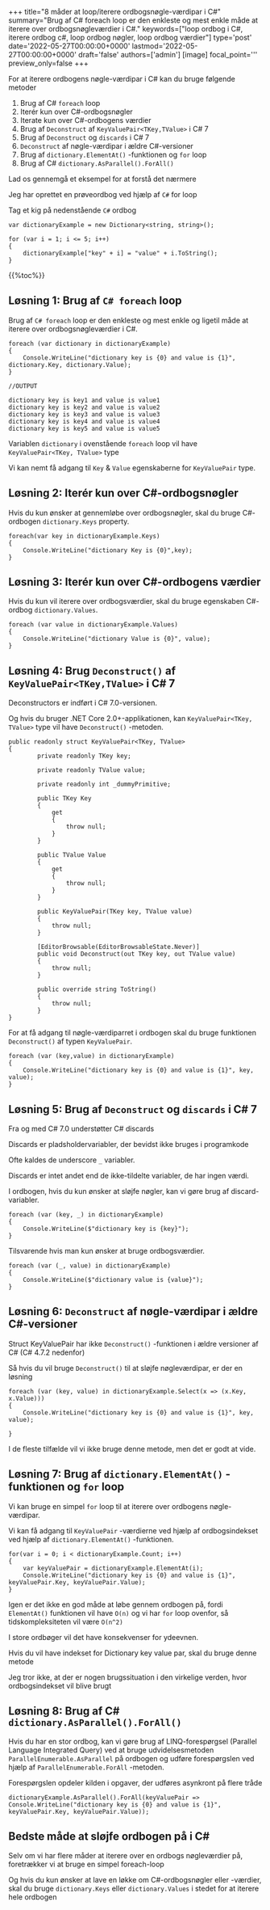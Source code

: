 +++
title="8 måder at loop/iterere ordbogsnøgle-værdipar i C#"
summary="Brug af C# foreach loop er den enkleste og mest enkle måde at iterere over ordbogsnøgleværdier i C#."
keywords=["loop ordbog i C#, iterere ordbog c#, loop ordbog nøgler, loop ordbog værdier"]
type='post'
date='2022-05-27T00:00:00+0000'
lastmod='2022-05-27T00:00:00+0000'
draft='false'
authors=['admin']
[image]
focal_point='''
preview_only=false
+++

For at iterere ordbogens nøgle-værdipar i C# kan du bruge følgende metoder

1. Brug af C# `foreach` loop
2. Iterér kun over C#-ordbogsnøgler
3. Iterate kun over C#-ordbogens værdier
4. Brug af `Deconstruct` af `KeyValuePair<TKey,TValue>` i C# 7
5. Brug af `Deconstruct` og `discards` i C# 7 
6. `Deconstruct` af nøgle-værdipar i ældre C#-versioner
7. Brug af `dictionary.ElementAt()` -funktionen og `for` loop
8. Brug af C# `dictionary.AsParallel().ForAll()` 

Lad os gennemgå et eksempel for at forstå det nærmere 

Jeg har oprettet en prøveordbog ved hjælp af `C#` for loop

Tag et kig på nedenstående `C#` ordbog

```
var dictionaryExample = new Dictionary<string, string>();

for (var i = 1; i <= 5; i++)
{
    dictionaryExample["key" + i] = "value" + i.ToString();
}
```

{{%toc%}}

## Løsning 1: Brug af `C# foreach` loop

Brug af `C# foreach` loop er den enkleste og mest enkle og ligetil måde at iterere over ordbogsnøgleværdier i C#.

```
foreach (var dictionary in dictionaryExample)
{
    Console.WriteLine("dictionary key is {0} and value is {1}", dictionary.Key, dictionary.Value);
}

//OUTPUT

dictionary key is key1 and value is value1
dictionary key is key2 and value is value2
dictionary key is key3 and value is value3
dictionary key is key4 and value is value4
dictionary key is key5 and value is value5
```

Variablen `dictionary` i ovenstående `foreach` loop vil have `KeyValuePair<TKey, TValue>` type 

Vi kan nemt få adgang til `Key` &amp; `Value` egenskaberne for `KeyValuePair` type.

## Løsning 2: Iterér kun over C#-ordbogsnøgler

Hvis du kun ønsker at gennemløbe over ordbogsnøgler, skal du bruge C#-ordbogen `dictionary.Keys` property.

```
foreach(var key in dictionaryExample.Keys)
{
    Console.WriteLine("dictionary Key is {0}",key);
}
```

## Løsning 3: Iterér kun over C#-ordbogens værdier

Hvis du kun vil iterere over ordbogsværdier, skal du bruge egenskaben C#-ordbog `dictionary.Values`.

```
foreach (var value in dictionaryExample.Values)
{
    Console.WriteLine("dictionary Value is {0}", value);
}
```

## Løsning 4: Brug `Deconstruct()` af `KeyValuePair<TKey,TValue>` i C# 7

Deconstructors er indført i C# 7.0-versionen.
 
Og hvis du bruger .NET Core 2.0+-applikationen, kan `KeyValuePair<TKey, TValue>` type vil have `Deconstruct()` -metoden.

```
public readonly struct KeyValuePair<TKey, TValue>
{
        private readonly TKey key;

        private readonly TValue value;

        private readonly int _dummyPrimitive;

        public TKey Key
        {
            get
            {
                throw null;
            }
        }

        public TValue Value
        {
            get
            {
                throw null;
            }
        }

        public KeyValuePair(TKey key, TValue value)
        {
            throw null;
        }

        [EditorBrowsable(EditorBrowsableState.Never)]
        public void Deconstruct(out TKey key, out TValue value)
        {
            throw null;
        }

        public override string ToString()
        {
            throw null;
        }
}
```

For at få adgang til nøgle-værdiparret i ordbogen skal du bruge funktionen `Deconstruct()` af typen `KeyValuePair`.

```
foreach (var (key,value) in dictionaryExample)
{
    Console.WriteLine("dictionary key is {0} and value is {1}", key, value);
}
```

## Løsning 5: Brug af `Deconstruct` og `discards` i C# 7 

Fra og med C# 7.0 understøtter C# discards 

Discards er pladsholdervariabler, der bevidst ikke bruges i programkode 

Ofte kaldes de underscore `_` variabler.

Discards er intet andet end de ikke-tildelte variabler, de har ingen værdi.

I ordbogen, hvis du kun ønsker at sløjfe nøgler, kan vi gøre brug af discard-variabler.

```
foreach (var (key, _) in dictionaryExample)
{
    Console.WriteLine($"dictionary key is {key}");
}
```
Tilsvarende hvis man kun ønsker at bruge ordbogsværdier.

```
foreach (var (_, value) in dictionaryExample)
{
    Console.WriteLine($"dictionary value is {value}");
}
```

## Løsning 6: `Deconstruct` af nøgle-værdipar i ældre C#-versioner


Struct KeyValuePair har ikke `Deconstruct()` -funktionen i ældre versioner af C# (C# 4.7.2 nedenfor) 

Så hvis du vil bruge `Deconstruct()` til at sløjfe nøgleværdipar, er der en løsning 

```
foreach (var (key, value) in dictionaryExample.Select(x => (x.Key, x.Value)))
{
    Console.WriteLine("dictionary key is {0} and value is {1}", key, value);

}
```

I de fleste tilfælde vil vi ikke bruge denne metode, men det er godt at vide.

## Løsning 7: Brug af `dictionary.ElementAt()` -funktionen og `for` loop

Vi kan bruge en simpel `for` loop til at iterere over ordbogens nøgle-værdipar.

Vi kan få adgang til `KeyValuePair` -værdierne ved hjælp af ordbogsindekset ved hjælp af `dictionary.ElementAt()` -funktionen.

```
for(var i = 0; i < dictionaryExample.Count; i++)
{
    var keyValuePair = dictionaryExample.ElementAt(i);
    Console.WriteLine("dictionary key is {0} and value is {1}", keyValuePair.Key, keyValuePair.Value);
}
```

Igen er det ikke en god måde at løbe gennem ordbogen på, fordi `ElementAt()` funktionen vil have `O(n)` og vi har `for` loop ovenfor, så tidskompleksiteten vil være `O(n^2)` 

I store ordbøger vil det have konsekvenser for ydeevnen.

Hvis du vil have indekset for Dictionary key value par, skal du bruge denne metode 

Jeg tror ikke, at der er nogen brugssituation i den virkelige verden, hvor ordbogsindekset vil blive brugt 

## Løsning 8: Brug af C# `dictionary.AsParallel().ForAll()`

Hvis du har en stor ordbog, kan vi gøre brug af LINQ-forespørgsel (Parallel Language Integrated Query) ved at bruge udvidelsesmetoden `ParallelEnumerable.AsParallel` på ordbogen og udføre forespørgslen ved hjælp af `ParallelEnumerable.ForAll` -metoden.

Forespørgslen opdeler kilden i opgaver, der udføres asynkront på flere tråde

```
dictionaryExample.AsParallel().ForAll(keyValuePair => 
Console.WriteLine("dictionary key is {0} and value is {1}", keyValuePair.Key, keyValuePair.Value));
```

## Bedste måde at sløjfe ordbogen på i C# 

Selv om vi har flere måder at iterere over en ordbogs nøgleværdier på, foretrækker vi at bruge en simpel foreach-loop 

Og hvis du kun ønsker at lave en løkke om C#-ordbogsnøgler eller -værdier, skal du bruge `dictionary.Keys` eller `dictionary.Values` i stedet for at iterere hele ordbogen 







